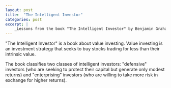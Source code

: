 ```yaml
---
layout: post
title:  "The Intelligent Investor"
categories: post
excerpt: |
    _Lessons from the book "The Intelligent Investor" by Benjamin Graham_
---
```


<!--more-->

"The Intelligent Investor" is a book about value investing. Value investing is an investment strategy that seeks to buy stocks trading for less than their intrinsic value.

The book classifies two classes of intelligent investors: "defensive" investors (who are seeking to protect their capital but generate only modest returns) and "enterprising" investors (who are willing to take more risk in exchange for higher returns).